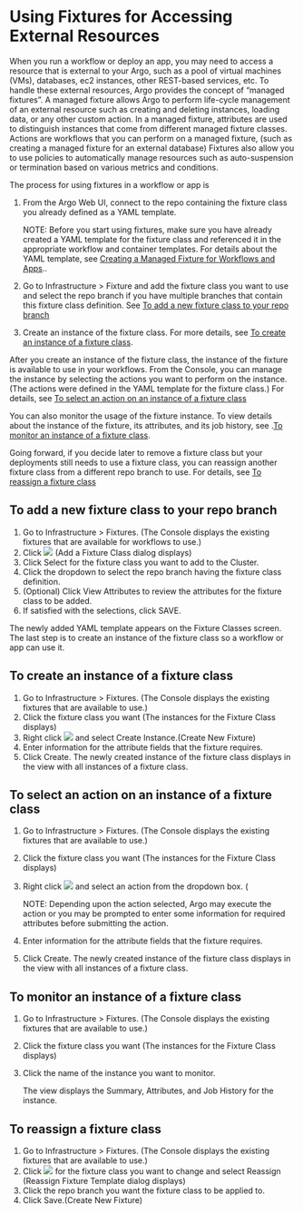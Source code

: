 # Using Fixtures for Accessing External Resources

When you run a workflow or deploy an app, you may need to access a resource that is external to your Argo, such as a pool of virtual machines (VMs), databases, ec2 instances, other REST-based services, etc. To handle these external resources, Argo provides the concept of “managed fixtures”. A managed fixture allows Argo to perform life-cycle management of an external resource such as creating and deleting instances, loading data, or any other custom action. In a managed fixture, attributes are used to distinguish instances that come from different managed fixture classes. Actions are workflows that you can perform on a managed fixture, (such as creating a managed fixture for an external database) Fixtures also allow you to use policies to automatically manage resources such as auto-suspension or termination based on various metrics and conditions.

The process for using fixtures in a workflow or app is

1.  From the Argo Web UI, connect to the repo containing the fixture class you already defined as a YAML template.

    NOTE: Before you start using fixtures, make sure you have already created a YAML template for the fixture class and referenced it in the appropriate workflow and container templates. For details about the YAML template, see [Creating a Managed Fixture for Workflows and Apps](./../../yaml/ex_create_managed_fixtures.md)..

2.  Go to Infrastructure > Fixture and add the fixture class you want to use and select the repo branch if you have multiple branches that contain this fixture class definition. See [To add a new fixture class to your repo branch](#AddFixtureClass2Repo)
3.  Create an instance of the fixture class. For more details, see [To create an instance of a fixture class](#CreateInstanceFixtureClass).

After you create an instance of the fixture class, the instance of the fixture is available to use in your workflows. From the Console, you can manage the instance by selecting the actions you want to perform on the instance. (The actions were defined in the YAML template for the fixture class.) For details, see [To select an action on an instance of a fixture class](#TakeActionOnInstance)

You can also monitor the usage of the fixture instance. To view details about the instance of the fixture, its attributes, and its job history, see .[To monitor an instance of a fixture class](#MonitorFixtureInstance).

Going forward, if you decide later to remove a fixture class but your deployments still needs to use a fixture class, you can reassign another fixture class from a different repo branch to use. For details, see [To reassign a fixture class](#ReassignFixtureTemplate)

## <a name="AddFixtureClass2Repo"></a>To add a new fixture class to your repo branch

1.  Go to Infrastructure > Fixtures. (The Console displays the existing fixtures that are available for workflows to use.)
2.  Click ![](../../../images/add_button_31x29.png) (Add a Fixture Class dialog displays)
3.  Click Select for the fixture class you want to add to the Cluster.
4.  Click the dropdown to select the repo branch having the fixture class definition.
5.  (Optional) Click View Attributes to review the attributes for the fixture class to be added.
6.  If satisfied with the selections, click SAVE.

The newly added YAML template appears on the Fixture Classes screen. The last step is to create an instance of the fixture class so a workflow or app can use it.

## <a name="CreateInstanceFixtureClass"></a>To create an instance of a fixture class

1.  Go to Infrastructure > Fixtures. (The Console displays the existing fixtures that are available to use.)
2.  Click the fixture class you want (The instances for the Fixture Class displays)
3.  Right click ![](../../../images/3_vertical_dots_26x26.png) and select Create Instance.(Create New Fixture)
4.  Enter information for the attribute fields that the fixture requires.
5.  Click Create. The newly created instance of the fixture class displays in the view with all instances of a fixture class.

## <a name="TakeActionOnInstance"></a>To select an action on an instance of a fixture class

1.  Go to Infrastructure > Fixtures. (The Console displays the existing fixtures that are available to use.)
2.  Click the fixture class you want (The instances for the Fixture Class displays)
3.  Right click ![](../../../images/clear_3_dots_25x25.png) and select an action from the dropdown box. (

    NOTE: Depending upon the action selected, Argo may execute the action or you may be prompted to enter some information for required attributes before submitting the action.  

4.  Enter information for the attribute fields that the fixture requires.
5.  Click Create. The newly created instance of the fixture class displays in the view with all instances of a fixture class.

## <a name="MonitorFixtureInstance"></a>To monitor an instance of a fixture class

1.  Go to Infrastructure > Fixtures. (The Console displays the existing fixtures that are available to use.)
2.  Click the fixture class you want (The instances for the Fixture Class displays)
3.  Click the name of the instance you want to monitor.

    The view displays the Summary, Attributes, and Job History for the instance.

## <a name="ReassignFixtureTemplate"></a>To reassign a fixture class

1.  Go to Infrastructure > Fixtures. (The Console displays the existing fixtures that are available to use.)
2.  Click ![](../../../images/3_vertical_dots_25x26.png) for the fixture class you want to change and select Reassign (Reassign Fixture Template dialog displays)
3.  Click the repo branch you want the fixture class to be applied to.
4.  Click Save.(Create New Fixture)